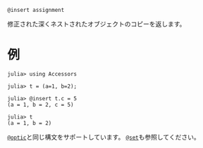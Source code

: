 ```
@insert assignment
```

修正された深くネストされたオブジェクトのコピーを返します。

# 例

```jldoctest
julia> using Accessors

julia> t = (a=1, b=2);

julia> @insert t.c = 5
(a = 1, b = 2, c = 5)

julia> t
(a = 1, b = 2)
```

[`@optic`](@ref)と同じ構文をサポートしています。 [`@set`](@ref)も参照してください。
